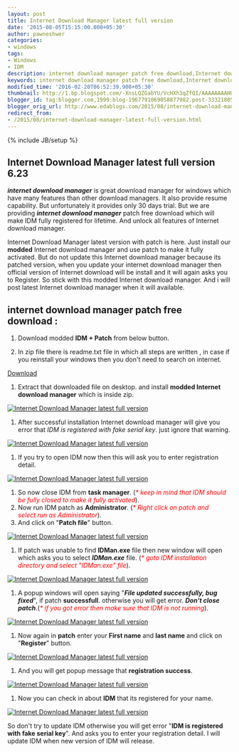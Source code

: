 ```yaml
---
layout: post
title: Internet Download Manager latest full version
date: '2015-08-05T15:15:00.000+05:30'
author: pawneshwer
categories:
- windows
tags:
- Windows
- IDM
description: internet download manager patch free download,Internet download manager 6.23 latest version patch, IDM 6.23 full patched,Internet download manager activated
keywords: internet download manager patch free download,Internet download manager 6.23 latest version patch, IDM 6.23 full patched,Internet download manager activated
modified_time: '2016-02-20T06:52:39.908+05:30'
thumbnail: http://1.bp.blogspot.com/-XnsLQZGabYU/VcHXh3qZfQI/AAAAAAAAHU0/NVmbMiEImK0/s72-c/internet-download-manager-latest-full-version-1.png
blogger_id: tag:blogger.com,1999:blog-1967791069058877982.post-3332180520446498085
blogger_orig_url: http://www.edablogs.com/2015/08/internet-download-manager-latest-full-version.html
redirect_from:
- /2015/08/internet-download-manager-latest-full-version.html
---
```


{% include JB/setup %}

## Internet Download Manager latest full version 6.23

**_internet download manager_** is great download manager for windows which have many features than other download managers. It also provide resume capability. But unfortunately it provides only 30 days trial. But we are providing **_internet download manager_** patch free download which will make IDM fully registered for lifetime. And unlock all features of Internet download manager.

Internet Download Manager latest version with patch is here. Just install our **modded** Internet download manager and use patch to make it fully activated. But do not update this Internet download manager because its patched version, when you update your internet download manager then official version of Internet download will be install and it will again asks you to Register. So stick with this modded Internet download manager. And i will post latest Internet download manager when it will available.

## internet download manager patch free download :

1.  Download modded **IDM + Patch** from below button.

1.  In zip file there is readme.txt file in which all steps are written , in case if you reinstall your windows then you don't need to search on internet.

[Download](https://userscloud.com/x3n4l1ppa8sj)

1.  Extract that downloaded file on desktop. and install **modded Internet download manager** which is inside zip.

[![Internet Download Manager latest full version](http://1.bp.blogspot.com/-XnsLQZGabYU/VcHXh3qZfQI/AAAAAAAAHU0/NVmbMiEImK0/s320/internet-download-manager-latest-full-version-1.png "Internet Download Manager latest full version")](http://1.bp.blogspot.com/-XnsLQZGabYU/VcHXh3qZfQI/AAAAAAAAHU0/NVmbMiEImK0/s1600/internet-download-manager-latest-full-version-1.png)

1.  After successful installation Internet download manager will give you error that _IDM is registered with fake serial key_. just ignore that warning.

[![Internet Download Manager latest full version](http://3.bp.blogspot.com/-cXYkshy4NA4/VcHXhk8YnVI/AAAAAAAAHUs/heKQ35TP9B8/s320/internet-download-manager-latest-full-version-2.png "Internet Download Manager latest full version")](http://3.bp.blogspot.com/-cXYkshy4NA4/VcHXhk8YnVI/AAAAAAAAHUs/heKQ35TP9B8/s1600/internet-download-manager-latest-full-version-2.png)

1.  If you try to open IDM now then this will ask you to enter registration detail.

[![Internet Download Manager latest full version](http://1.bp.blogspot.com/-sil0MK5Gmz0/VcHXhh5yf0I/AAAAAAAAHUw/_kiqeoi8tm8/s320/internet-download-manager-latest-full-version-3.png "Internet Download Manager latest full version")](http://1.bp.blogspot.com/-sil0MK5Gmz0/VcHXhh5yf0I/AAAAAAAAHUw/_kiqeoi8tm8/s1600/internet-download-manager-latest-full-version-3.png)

1.  So now close IDM from **task manager**. (<span style="color: red;">_* keep in mind that IDM should be fully closed to make it fully activated_</span>).
2.  Now run IDM patch as **Administrator**. (_<span style="color: red;">* Right click on patch and select run as Administrator</span>_).
3.  And click on "**Patch file**" button.

[![Internet Download Manager latest full version](http://1.bp.blogspot.com/-TsE8fXgPxt0/VcHXiesUQbI/AAAAAAAAHU8/Gw1UDTDQRr4/s1600/internet-download-manager-latest-full-version-4.png "Internet Download Manager latest full version")](http://1.bp.blogspot.com/-TsE8fXgPxt0/VcHXiesUQbI/AAAAAAAAHU8/Gw1UDTDQRr4/s1600/internet-download-manager-latest-full-version-4.png)

1.  If patch was unable to find **IDMan.exe** file then new window will open which asks you to select **_IDMan.exe_** file. (_<span style="color: red;">* goto IDM installation directory and select "IDMan.exe" file</span>_).

[![Internet Download Manager latest full version](http://2.bp.blogspot.com/-MDKZdhJquKs/VcHXjFavJ7I/AAAAAAAAHVU/XQl-BsgfqKA/s320/internet-download-manager-latest-full-version-5.png "Internet Download Manager latest full version")](http://2.bp.blogspot.com/-MDKZdhJquKs/VcHXjFavJ7I/AAAAAAAAHVU/XQl-BsgfqKA/s1600/internet-download-manager-latest-full-version-5.png)

1.  A popup windows will open saying "_**File updated successfully, bug fixed**_", if patch **successfull**. otherwise you will get error. _**Don't close patch**_.(_<span style="color: red;">* if you got error then make sure that IDM is not running</span>_).

[![Internet Download Manager latest full version](http://4.bp.blogspot.com/-gRSmGdAq6Ws/VcHXjdNLwOI/AAAAAAAAHVM/-3fXNnOSf9o/s320/internet-download-manager-latest-full-version-6.png "Internet Download Manager latest full version")](http://4.bp.blogspot.com/-gRSmGdAq6Ws/VcHXjdNLwOI/AAAAAAAAHVM/-3fXNnOSf9o/s1600/internet-download-manager-latest-full-version-6.png)

1.  Now again in **patch** enter your **First name** and **last name** and click on "**Register**" button.

[![Internet Download Manager latest full version](http://1.bp.blogspot.com/-xZy1AT5gp_A/VcHXji8FupI/AAAAAAAAHVY/kwjI0JDxPF8/s1600/internet-download-manager-latest-full-version-7.png "Internet Download Manager latest full version")](http://1.bp.blogspot.com/-xZy1AT5gp_A/VcHXji8FupI/AAAAAAAAHVY/kwjI0JDxPF8/s1600/internet-download-manager-latest-full-version-7.png)

1.  And you will get popup message that **registration success**.

[![Internet Download Manager latest full version](http://1.bp.blogspot.com/-YSoAaFyjRyA/VcHXj7vVkgI/AAAAAAAAHVg/JUipGEMVgyA/s1600/internet-download-manager-latest-full-version-8.png "Internet Download Manager latest full version")](http://1.bp.blogspot.com/-YSoAaFyjRyA/VcHXj7vVkgI/AAAAAAAAHVg/JUipGEMVgyA/s1600/internet-download-manager-latest-full-version-8.png)

1.  Now you can check in about **IDM** that its registered for your name.

[![Internet Download Manager latest full version](http://1.bp.blogspot.com/-nfoAoZzIV2A/VcHXkSwR-ZI/AAAAAAAAHVk/GLt0FGvHKoo/s320/internet-download-manager-latest-full-version-9.png "Internet Download Manager latest full version")](http://1.bp.blogspot.com/-nfoAoZzIV2A/VcHXkSwR-ZI/AAAAAAAAHVk/GLt0FGvHKoo/s1600/internet-download-manager-latest-full-version-9.png)

So don't try to update IDM otherwise you will get error "**IDM is registered with fake serial key**". And asks you to enter your registration detail. I will update IDM when new version of IDM will release.